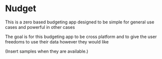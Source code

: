 # Nudget 
This is a zero based budgeting app designed to be simple for general use cases and powerful in other cases

The goal is for this budgeting app to be cross platform and to give the user freedoms to use their data however they would like

(Insert samples when they are available.)